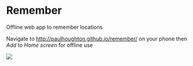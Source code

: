 # Remember

Offline web app to remember locations

Navigate to http://paulhoughton.github.io/remember/ on your phone then _Add to Home screen_ for offline use

![](https://github.com/paulhoughton/remember/blob/gh-pages/example.png)
